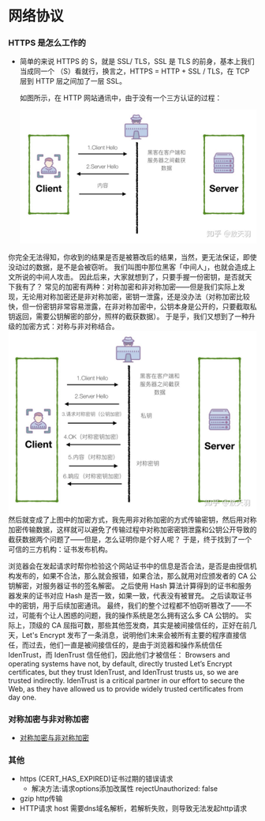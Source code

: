 # 网络协议

### HTTPS 是怎么工作的

* 简单的来说 HTTPS 的 S，就是 SSL/ TLS，SSL 是 TLS 的前身，基本上我们当成同一个 （S）看就行，换言之，HTTPS = HTTP + SSL / TLS，在 TCP 层到 HTTP 层之间加了一层 SSL。

  如图所示，在 HTTP 网站通讯中，由于没有一个三方认证的过程：

  ![avatar](https://raw.githubusercontent.com/mouse123/my-tips/master/image/http.jpg)

你完全无法得知，你收到的结果是否是被篡改后的结果，当然，更无法保证，即使没动过的数据，是不是会被窃听。 我们叫图中那位黑客「中间人」，也就会造成上文所说的中间人攻击。 因此后来，大家就想到了，只要手握一份密钥，是否就天下我有了？ 常见的加密有两种：对称加密和非对称加密——但是我们实际上发现，无论用对称加密还是非对称加密，密钥一泄露，还是没办法（对称加密比较快，但一份密钥非常容易泄露，在非对称加密中，公钥本身是公开的，只要截取私钥返回，需要公钥解密的部分，照样的截获数据）。 于是乎，我们又想到了一种升级的加密方式：对称与非对称结合。 ![avatar](https://raw.githubusercontent.com/mouse123/my-tips/master/image/encrypt%20http.jpg) 然后就变成了上图中的加密方式，我先用非对称加密的方式传输密钥，然后用对称加密传输数据，这样就可以避免了传输过程中对称加密密钥泄露和公钥公开导致的截获数据两个问题了——但是，怎么证明你是个好人呢？ 于是，终于找到了一个可信的三方机构：证书发布机构。

浏览器会在发起请求时帮你检验这个网站证书中的信息是否合法，是否是由授信机构发布的，如果不合法，那么就会报错，如果合法，那么就用对应颁发者的 CA 公钥解密，对服务器证书的签名解密。 之后使用 Hash 算法计算得到的证书和服务器发来的证书对应 Hash 是否一致，如果一致，代表没有被冒充。 之后读取证书中的密钥，用于后续加密通讯。 最终，我们的整个过程都不怕窃听篡改了——不过，可能有个让人困惑的问题，我的操作系统是怎么拥有这么多 CA 公钥的。 实际上，顶级的 CA 屈指可数，那些其他签发商，其实是被间接信任的，正好在前几天，Let's Encrypt 发布了一条消息，说明他们未来会被所有主要的程序直接信任，而过去，他们一直是被间接信任的，是由于浏览器和操作系统信任 IdenTrust，而 IdenTrust 信任他们，因此他们才被信任： Browsers and operating systems have not, by default, directly trusted Let’s Encrypt certificates, but they trust IdenTrust, and IdenTrust trusts us, so we are trusted indirectly. IdenTrust is a critical partner in our effort to secure the Web, as they have allowed us to provide widely trusted certificates from day one.

### 对称加密与非对称加密

* [对称加密与非对称加密](https://www.zhihu.com/question/33645891/answer/57721969)

### 其他

* https \(CERT\_HAS\_EXPIRED\)证书过期的错误请求
  * 解决方法:请求options添加改属性 rejectUnauthorized: false
* gzip http传输
* HTTP请求 host 需要dns域名解析，若解析失败，则导致无法发起http请求

